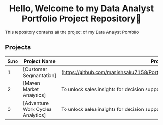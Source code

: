 <h1 align="center">Hello, Welcome to my Data Analyst Portfolio Project Repository👋</h1>
This repository contains all the project of my Data Analyst Portfolio
  
## Projects
| S.no | Project Name | Problem |
| --------------- | --------------- | --------------- |
| 1 | [Customer Segmantation] | (https://github.com/manishsahu7158/Portfolio/tree/main/Customer%20Segmentation) | Identify the target market for the launch of a new service.
| 2 | [Maven Market Analytics] | To unlock sales insights for decision support.
| 3 | [Adventure Work Cycles Analytics] | To unlock sales insights for decision support.
